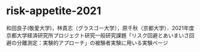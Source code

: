 # risk-appetite-2021

和田良子(敬愛大学)，林貴志（グラスゴー大学），原千秋（京都大学）．2021年度京都大学経済研究所プロジェクト研究一般研究課題「リスク回避とあいまいさ回避の分離測定：実験的アプローチ」の被験者実験に用いる実験ページ
